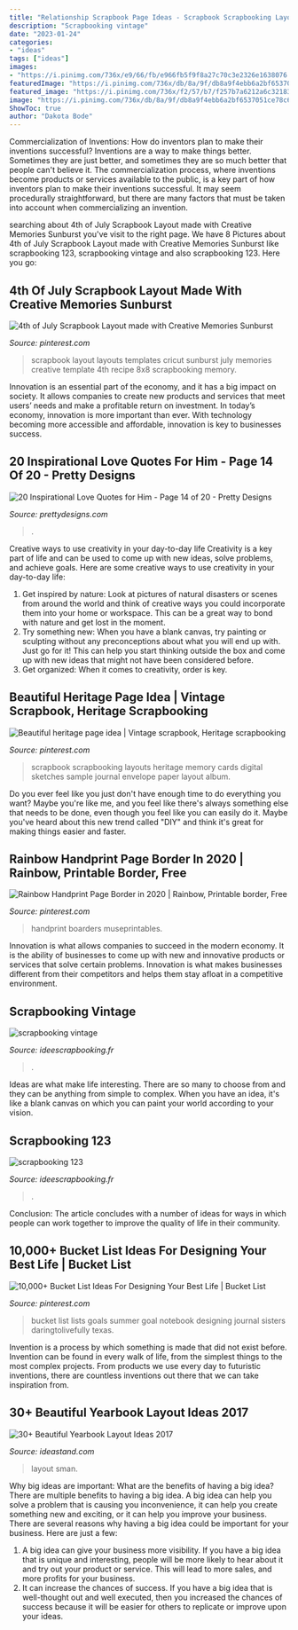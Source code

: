 ```yaml
---
title: "Relationship Scrapbook Page Ideas - Scrapbook Scrapbooking Layouts Heritage Memory Cards Digital Sketches Sample Journal Envelope Paper Layout Album"
description: "Scrapbooking vintage"
date: "2023-01-24"
categories:
- "ideas"
tags: ["ideas"]
images:
- "https://i.pinimg.com/736x/e9/66/fb/e966fb5f9f8a27c70c3e2326e1638076.jpg"
featuredImage: "https://i.pinimg.com/736x/db/8a/9f/db8a9f4ebb6a2bf6537051ce78c6c02d.jpg"
featured_image: "https://i.pinimg.com/736x/f2/57/b7/f257b7a6212a6c32183e80a578a4d308--bucket-list-notebook-bucket-list-journal.jpg?b=t"
image: "https://i.pinimg.com/736x/db/8a/9f/db8a9f4ebb6a2bf6537051ce78c6c02d.jpg"
ShowToc: true
author: "Dakota Bode"
---
```



Commercialization of Inventions: How do inventors plan to make their inventions successful?
Inventions are a way to make things better. Sometimes they are just better, and sometimes they are so much better that people can't believe it. The commercialization process, where inventions become products or services available to the public, is a key part of how inventors plan to make their inventions successful. It may seem procedurally straightforward, but there are many factors that must be taken into account when commercializing an invention.

	

		
searching about 4th of July Scrapbook Layout made with Creative Memories Sunburst you've visit to the right page. We have 8 Pictures about 4th of July Scrapbook Layout made with Creative Memories Sunburst like scrapbooking 123, scrapbooking vintage and also scrapbooking 123. Here you go:
		
    
## 4th Of July Scrapbook Layout Made With Creative Memories Sunburst

<img loading=lazy src="https://i.pinimg.com/736x/db/8a/9f/db8a9f4ebb6a2bf6537051ce78c6c02d.jpg" onerror="this.onerror=null;this.src='https://tse3.mm.bing.net/th?id=OIP.LHwFCcKCcvn3FutxLFsI8gHaHa&amp;pid=15.1';" alt="4th of July Scrapbook Layout made with Creative Memories Sunburst">

_Source: pinterest.com_

>scrapbook layout layouts templates cricut sunburst july memories creative template 4th recipe 8x8 scrapbooking memory. 

	

Innovation is an essential part of the economy, and it has a big impact on society. It allows companies to create new products and services that meet users’ needs and make a profitable return on investment. In today’s economy, innovation is more important than ever. With technology becoming more accessible and affordable, innovation is key to businesses success.

    
## 20 Inspirational Love Quotes For Him - Page 14 Of 20 - Pretty Designs

<img loading=lazy src="http://www.prettydesigns.com/wp-content/uploads/2015/09/20-inspirational-love-quotes-for-him13.jpg" onerror="this.onerror=null;this.src='https://tse2.mm.bing.net/th?id=OIP.vaa1eUvkCmDq2Q-TLnBdrgHaLF&amp;pid=15.1';" alt="20 Inspirational Love Quotes for Him - Page 14 of 20 - Pretty Designs">

_Source: prettydesigns.com_

>. 

	

Creative ways to use creativity in your day-to-day life
Creativity is a key part of life and can be used to come up with new ideas, solve problems, and achieve goals. Here are some creative ways to use creativity in your day-to-day life:
1. Get inspired by nature: Look at pictures of natural disasters or scenes from around the world and think of creative ways you could incorporate them into your home or workspace. This can be a great way to bond with nature and get lost in the moment.
2. Try something new: When you have a blank canvas, try painting or sculpting without any preconceptions about what you will end up with. Just go for it! This can help you start thinking outside the box and come up with new ideas that might not have been considered before.
3. Get organized: When it comes to creativity, order is key.

    
## Beautiful Heritage Page Idea | Vintage Scrapbook, Heritage Scrapbooking

<img loading=lazy src="https://i.pinimg.com/736x/45/96/28/459628c3255019bf7f8f66c6e4ca25c7.jpg" onerror="this.onerror=null;this.src='https://tse4.mm.bing.net/th?id=OIP.EisYzvvKDSEdSZ22GACSBQHaHm&amp;pid=15.1';" alt="Beautiful heritage page idea | Vintage scrapbook, Heritage scrapbooking">

_Source: pinterest.com_

>scrapbook scrapbooking layouts heritage memory cards digital sketches sample journal envelope paper layout album. 

	

Do you ever feel like you just don't have enough time to do everything you want? Maybe you're like me, and you feel like there's always something else that needs to be done, even though you feel like you can easily do it. Maybe you've heard about this new trend called "DIY" and think it's great for making things easier and faster.

    
## Rainbow Handprint Page Border In 2020 | Rainbow, Printable Border, Free

<img loading=lazy src="https://i.pinimg.com/736x/e9/66/fb/e966fb5f9f8a27c70c3e2326e1638076.jpg" onerror="this.onerror=null;this.src='https://tse4.mm.bing.net/th?id=OIP.YNQ72mS3-Mdr8n8gdyqzTgHaLG&amp;pid=15.1';" alt="Rainbow Handprint Page Border in 2020 | Rainbow, Printable border, Free">

_Source: pinterest.com_

>handprint boarders museprintables. 

	

Innovation is what allows companies to succeed in the modern economy. It is the ability of businesses to come up with new and innovative products or services that solve certain problems. Innovation is what makes businesses different from their competitors and helps them stay afloat in a competitive environment.

    
## Scrapbooking Vintage

<img loading=lazy src="http://www.ideescrapbooking.fr/images/scrapbooking-vintage_5.jpg" onerror="this.onerror=null;this.src='https://tse2.mm.bing.net/th?id=OIP.ZWaGH41iqeMoaoeVeB4epgHaGz&amp;pid=15.1';" alt="scrapbooking vintage">

_Source: ideescrapbooking.fr_

>. 

	

Ideas are what make life interesting. There are so many to choose from and they can be anything from simple to complex. When you have an idea, it's like a blank canvas on which you can paint your world according to your vision.

    
## Scrapbooking 123

<img loading=lazy src="http://www.ideescrapbooking.fr/images/scrapbooking-123_4.jpg" onerror="this.onerror=null;this.src='https://tse1.mm.bing.net/th?id=OIP.UUmaDd2agvk_Nys-l-IIwgHaJ4&amp;pid=15.1';" alt="scrapbooking 123">

_Source: ideescrapbooking.fr_

>. 

	

Conclusion:
The article concludes with a number of ideas for ways in which people can work together to improve the quality of life in their community.

    
## 10,000+ Bucket List Ideas For Designing Your Best Life | Bucket List

<img loading=lazy src="https://i.pinimg.com/736x/f2/57/b7/f257b7a6212a6c32183e80a578a4d308--bucket-list-notebook-bucket-list-journal.jpg?b=t" onerror="this.onerror=null;this.src='https://tse3.mm.bing.net/th?id=OIP.ZwnJsr61Z9wvARKi1L0DAQHaLG&amp;pid=15.1';" alt="10,000+ Bucket List Ideas For Designing Your Best Life | Bucket List">

_Source: pinterest.com_

>bucket list lists goals summer goal notebook designing journal sisters daringtolivefully texas. 

	

Invention is a process by which something is made that did not exist before. Invention can be found in every walk of life, from the simplest things to the most complex projects. From products we use every day to futuristic inventions, there are countless inventions out there that we can take inspiration from.

    
## 30+ Beautiful Yearbook Layout Ideas 2017

<img loading=lazy src="https://ideastand.com/wp-content/uploads/2014/02/sman-yearbook-layout-design-22.jpg" onerror="this.onerror=null;this.src='https://tse3.mm.bing.net/th?id=OIP.9CUXlG63Un6UFbq8-AOsNAHaKd&amp;pid=15.1';" alt="30+ Beautiful Yearbook Layout Ideas 2017">

_Source: ideastand.com_

>layout sman. 

	

Why big ideas are important: What are the benefits of having a big idea?
There are multiple benefits to having a big idea. A big idea can help you solve a problem that is causing you inconvenience, it can help you create something new and exciting, or it can help you improve your business. There are several reasons why having a big idea could be important for your business. Here are just a few: 
1) A big idea can give your business more visibility. If you have a big idea that is unique and interesting, people will be more likely to hear about it and try out your product or service. This will lead to more sales, and more profits for your business. 
2) It can increase the chances of success. If you have a big idea that is well-thought out and well executed, then you increased the chances of success because it will be easier for others to replicate or improve upon your ideas.

